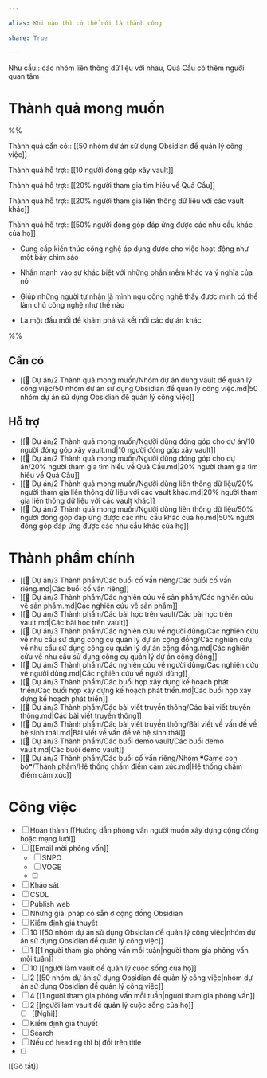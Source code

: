 ---  
alias: Khi nào thì có thể nói là thành công  
share: True  
---  
Nhu cầu:: các nhóm liên thông dữ liệu với nhau, Quả Cầu có thêm người quan tâm  
  
# Thành quả mong muốn  
%%  
Thành quả cần có:: [[50 nhóm dự án sử dụng Obsidian để quản lý công việc]]  
  
Thành quả hỗ trợ:: [[10 người đóng góp xây vault]]  
  
Thành quả hỗ trợ:: [[20% người tham gia tìm hiểu về Quả Cầu]]  
Thành quả hỗ trợ:: [[20% người tham gia liên thông dữ liệu với các vault khác]]  
Thành quả hỗ trợ:: [[50% người đóng góp đáp ứng được các nhu cầu khác của họ]]   
  
  
- Cung cấp kiến thức công nghệ áp dụng được cho việc hoạt động như một bầy chim sáo  
- Nhấn mạnh vào sự khác biệt với những phần mềm khác và ý nghĩa của nó  
- Giúp những người tự nhận là mình ngu công nghệ thấy được mình có thể làm chủ công nghệ như thế nào  
- Là một đầu mối để khám phá và kết nối các dự án khác  
  
%%  
## Cần có  
- [[📐 Dự án/2 Thành quả mong muốn/Nhóm dự án dùng vault để quản lý công việc/50 nhóm dự án sử dụng Obsidian để quản lý công việc.md|50 nhóm dự án sử dụng Obsidian để quản lý công việc]]  
  
## Hỗ trợ  
- [[📐 Dự án/2 Thành quả mong muốn/Người dùng đóng góp cho dự án/10 người đóng góp xây vault.md|10 người đóng góp xây vault]]  
- [[📐 Dự án/2 Thành quả mong muốn/Người dùng đóng góp cho dự án/20% người tham gia tìm hiểu về Quả Cầu.md|20% người tham gia tìm hiểu về Quả Cầu]]  
- [[📐 Dự án/2 Thành quả mong muốn/Người dùng liên thông dữ liệu/20% người tham gia liên thông dữ liệu với các vault khác.md|20% người tham gia liên thông dữ liệu với các vault khác]]  
- [[📐 Dự án/2 Thành quả mong muốn/Người dùng liên thông dữ liệu/50% người đóng góp đáp ứng được các nhu cầu khác của họ.md|50% người đóng góp đáp ứng được các nhu cầu khác của họ]]  
  
# Thành phẩm chính  
- [[📐 Dự án/3 Thành phẩm/Các buổi cố vấn riêng/Các buổi cố vấn riêng.md|Các buổi cố vấn riêng]]  
- [[📐 Dự án/3 Thành phẩm/Các nghiên cứu về sản phẩm/Các nghiên cứu về sản phẩm.md|Các nghiên cứu về sản phẩm]]  
- [[📐 Dự án/3 Thành phẩm/Các bài học trên vault/Các bài học trên vault.md|Các bài học trên vault]]  
- [[📐 Dự án/3 Thành phẩm/Các nghiên cứu về người dùng/Các nghiên cứu về nhu cầu sử dụng công cụ quản lý dự án cộng đồng/Các nghiên cứu về nhu cầu sử dụng công cụ quản lý dự án cộng đồng.md|Các nghiên cứu về nhu cầu sử dụng công cụ quản lý dự án cộng đồng]]  
- [[📐 Dự án/3 Thành phẩm/Các nghiên cứu về người dùng/Các nghiên cứu về người dùng.md|Các nghiên cứu về người dùng]]  
- [[📐 Dự án/3 Thành phẩm/Các buổi họp xây dựng kế hoạch phát triển/Các buổi họp xây dựng kế hoạch phát triển.md|Các buổi họp xây dựng kế hoạch phát triển]]  
- [[📐 Dự án/3 Thành phẩm/Các bài viết truyền thông/Các bài viết truyền thông.md|Các bài viết truyền thông]]  
- [[📐 Dự án/3 Thành phẩm/Các bài viết truyền thông/Bài viết về vấn đề về hệ sinh thái.md|Bài viết về vấn đề về hệ sinh thái]]  
- [[📐 Dự án/3 Thành phẩm/Các buổi demo vault/Các buổi demo vault.md|Các buổi demo vault]]  
- [[📐 Dự án/3 Thành phẩm/Các buổi cố vấn riêng/Nhóm ❝Game con bò❞/Thành phẩm/Hệ thống chấm điểm cảm xúc.md|Hệ thống chấm điểm cảm xúc]]  
  
  
# Công việc  
- [ ] Hoàn thành [[Hướng dẫn phỏng vấn người muốn xây dựng cộng đồng hoặc mạng lưới]]  
- [ ] [[Email mời phỏng vấn]]  
    - [ ] SNPO  
    - [ ] VOGE  
    - [ ]   
- [ ] Khảo sát  
- [ ] CSDL  
- [ ] Publish web  
- [ ] Những giải pháp có sẵn ở cộng đồng Obsidian  
- [ ] Kiểm định giả thuyết  
- [ ] 10 [[50 nhóm dự án sử dụng Obsidian để quản lý công việc|nhóm dự án sử dụng Obsidian để quản lý công việc]]  
- [ ] 1 [[1 người tham gia phỏng vấn mỗi tuần|người tham gia phỏng vấn mỗi tuần]]  
- [ ] 10 [[người làm vault để quản lý cuộc sống của họ]]  
- [ ] 2 [[50 nhóm dự án sử dụng Obsidian để quản lý công việc|nhóm dự án sử dụng Obsidian để quản lý công việc]]  
- [ ] 4 [[1 người tham gia phỏng vấn mỗi tuần|người tham gia phỏng vấn]]  
- [ ] 2 [[người làm vault để quản lý cuộc sống của họ]]  
    - [ ] [[Nghi]]  
- [ ] Kiểm định giả thuyết  
- [ ] Search  
- [ ] Nếu có heading thì bị đổi trên title  
- [ ]   
  
  
[[Gõ tắt]]  
